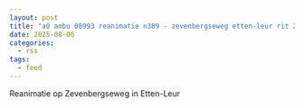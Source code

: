 ```yaml
---
layout: post
title: "a0 ambu 08993 reanimatie n389 - zevenbergseweg etten-leur rit 241628 regio 20"
date: 2025-08-06
categories: 
  - rss
tags: 
  - feed
---
```


Reanimatie op Zevenbergseweg in Etten-Leur
